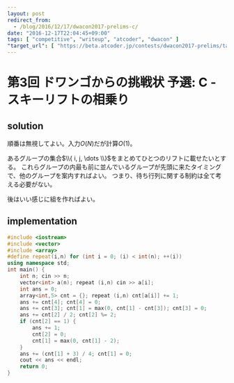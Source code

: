 ```yaml
---
layout: post
redirect_from:
  - /blog/2016/12/17/dwacon2017-prelims-c/
date: "2016-12-17T22:04:45+09:00"
tags: [ "competitive", "writeup", "atcoder", "dwacon" ]
"target_url": [ "https://beta.atcoder.jp/contests/dwacon2017-prelims/tasks/dwango2017qual_c" ]
---
```


# 第3回 ドワンゴからの挑戦状 予選: C - スキーリフトの相乗り

## solution

順番は無視してよい。入力$O(N)$だが計算$O(1)$。

あるグループの集合$\\{ i, j, \dots \\}$をまとめてひとつのリフトに載せたいとする。
これらグループの内最も前に並んでいるグループが先頭に来たタイミングで、他のグループを案内すればよい。
つまり、待ち行列に関する制約は全て考える必要がない。

後はいい感じに組を作ればよい。

## implementation

``` c++
#include <iostream>
#include <vector>
#include <array>
#define repeat(i,n) for (int i = 0; (i) < int(n); ++(i))
using namespace std;
int main() {
    int n; cin >> n;
    vector<int> a(n); repeat (i,n) cin >> a[i];
    int ans = 0;
    array<int,5> cnt = {}; repeat (i,n) cnt[a[i]] += 1;
    ans += cnt[4]; cnt[4] = 0;
    ans += cnt[3]; cnt[1] = max(0, cnt[1] - cnt[3]); cnt[3] = 0;
    ans += cnt[2] / 2; cnt[2] %= 2;
    if (cnt[2] == 1) {
        ans += 1;
        cnt[2] = 0;
        cnt[1] = max(0, cnt[1] - 2);
    }
    ans += (cnt[1] + 3) / 4; cnt[1] = 0;
    cout << ans << endl;
    return 0;
}
```
